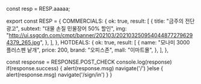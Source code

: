 const resp = RESP.aaaaa;

<!-- response.js -->

export const RESP = {
COMMERCIALS: {
ok: true,
result: [
{
title: "금주의 전단광고",
subtext: "대물 손질 민물장어 50% 할인",
img:
"http://ui.ssgcdn.com/cmpt/banner/202103/2021032509540448772796294379_265.jpg",
},
],
},
HOTDEALS: {
ok: true,
result: [
{
name: "모나미 3000 플러스펜 낱개",
price: 200,
brand: "오피스존",
mall: "이마트몰",
},
],
},

  <!-- -------------------------------------------------------- -->

const response = RESPONSE.POST_CHECK
console.log(response)
if(response.success) {
alert(response.msg)
navigate('/')
}else {
alert(response.msg)
navigate('/sign/in')
}
}
